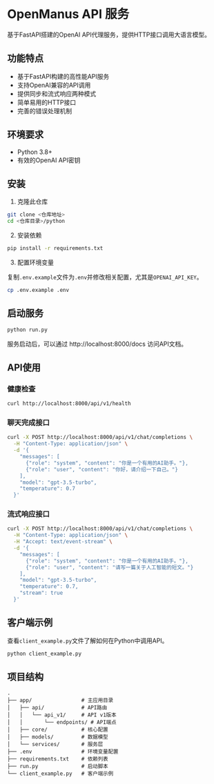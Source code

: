 # OpenManus API 服务

基于FastAPI搭建的OpenAI API代理服务，提供HTTP接口调用大语言模型。

## 功能特点

- 基于FastAPI构建的高性能API服务
- 支持OpenAI兼容的API调用
- 提供同步和流式响应两种模式
- 简单易用的HTTP接口
- 完善的错误处理机制

## 环境要求

- Python 3.8+
- 有效的OpenAI API密钥

## 安装

1. 克隆此仓库

```bash
git clone <仓库地址>
cd <仓库目录>/python
```

2. 安装依赖

```bash
pip install -r requirements.txt
```

3. 配置环境变量

复制`.env.example`文件为`.env`并修改相关配置，尤其是`OPENAI_API_KEY`。

```bash
cp .env.example .env
```

## 启动服务

```bash
python run.py
```

服务启动后，可以通过 http://localhost:8000/docs 访问API文档。

## API使用

### 健康检查

```bash
curl http://localhost:8000/api/v1/health
```

### 聊天完成接口

```bash
curl -X POST http://localhost:8000/api/v1/chat/completions \
  -H "Content-Type: application/json" \
  -d '{
    "messages": [
      {"role": "system", "content": "你是一个有用的AI助手。"},
      {"role": "user", "content": "你好，请介绍一下自己。"}
    ],
    "model": "gpt-3.5-turbo",
    "temperature": 0.7
  }'
```

### 流式响应接口

```bash
curl -X POST http://localhost:8000/api/v1/chat/completions \
  -H "Content-Type: application/json" \
  -H "Accept: text/event-stream" \
  -d '{
    "messages": [
      {"role": "system", "content": "你是一个有用的AI助手。"},
      {"role": "user", "content": "请写一篇关于人工智能的短文。"}
    ],
    "model": "gpt-3.5-turbo",
    "temperature": 0.7,
    "stream": true
  }'
```

## 客户端示例

查看`client_example.py`文件了解如何在Python中调用API。

```bash
python client_example.py
```

## 项目结构

```
.
├── app/                # 主应用目录
│   ├── api/            # API路由
│   │   └── api_v1/     # API v1版本
│   │       └── endpoints/ # API端点
│   ├── core/           # 核心配置
│   ├── models/         # 数据模型
│   └── services/       # 服务层
├── .env                # 环境变量配置
├── requirements.txt    # 依赖列表
├── run.py              # 启动脚本
└── client_example.py   # 客户端示例
``` 